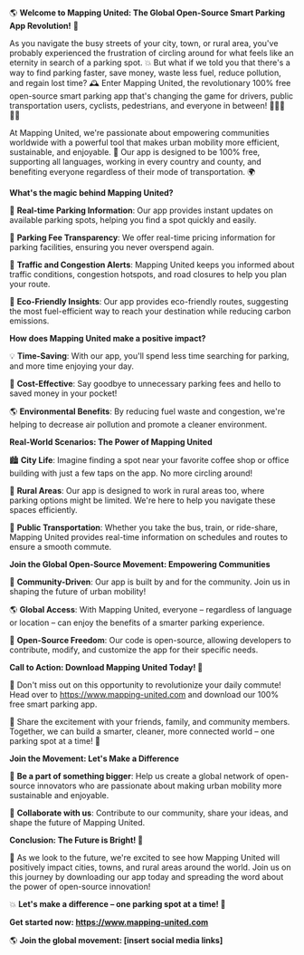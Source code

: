 🌎 **Welcome to Mapping United: The Global Open-Source Smart Parking App Revolution!** 🚀

As you navigate the busy streets of your city, town, or rural area, you've probably experienced the frustration of circling around for what feels like an eternity in search of a parking spot. 💥 But what if we told you that there's a way to find parking faster, save money, waste less fuel, reduce pollution, and regain lost time? 🕰️ Enter Mapping United, the revolutionary 100% free open-source smart parking app that's changing the game for drivers, public transportation users, cyclists, pedestrians, and everyone in between! 🚴‍♀️🚌🏃‍♂️

At Mapping United, we're passionate about empowering communities worldwide with a powerful tool that makes urban mobility more efficient, sustainable, and enjoyable. 💪 Our app is designed to be 100% free, supporting all languages, working in every country and county, and benefiting everyone regardless of their mode of transportation. 🌍

**What's the magic behind Mapping United?**

🔮 **Real-time Parking Information**: Our app provides instant updates on available parking spots, helping you find a spot quickly and easily.

💸 **Parking Fee Transparency**: We offer real-time pricing information for parking facilities, ensuring you never overspend again.

🚨 **Traffic and Congestion Alerts**: Mapping United keeps you informed about traffic conditions, congestion hotspots, and road closures to help you plan your route.

🔋 **Eco-Friendly Insights**: Our app provides eco-friendly routes, suggesting the most fuel-efficient way to reach your destination while reducing carbon emissions.

**How does Mapping United make a positive impact?**

💡 **Time-Saving**: With our app, you'll spend less time searching for parking, and more time enjoying your day.

💸 **Cost-Effective**: Say goodbye to unnecessary parking fees and hello to saved money in your pocket!

🌎 **Environmental Benefits**: By reducing fuel waste and congestion, we're helping to decrease air pollution and promote a cleaner environment.

**Real-World Scenarios: The Power of Mapping United**

🏙️ **City Life**: Imagine finding a spot near your favorite coffee shop or office building with just a few taps on the app. No more circling around!

🌳 **Rural Areas**: Our app is designed to work in rural areas too, where parking options might be limited. We're here to help you navigate these spaces efficiently.

🚌 **Public Transportation**: Whether you take the bus, train, or ride-share, Mapping United provides real-time information on schedules and routes to ensure a smooth commute.

**Join the Global Open-Source Movement: Empowering Communities**

💪 **Community-Driven**: Our app is built by and for the community. Join us in shaping the future of urban mobility!

🌎 **Global Access**: With Mapping United, everyone – regardless of language or location – can enjoy the benefits of a smarter parking experience.

📝 **Open-Source Freedom**: Our code is open-source, allowing developers to contribute, modify, and customize the app for their specific needs.

**Call to Action: Download Mapping United Today! 🚀**

🎉 Don't miss out on this opportunity to revolutionize your daily commute! Head over to https://www.mapping-united.com and download our 100% free smart parking app.

🤩 Share the excitement with your friends, family, and community members. Together, we can build a smarter, cleaner, more connected world – one parking spot at a time! 🌟

**Join the Movement: Let's Make a Difference**

💪 **Be a part of something bigger**: Help us create a global network of open-source innovators who are passionate about making urban mobility more sustainable and enjoyable.

👥 **Collaborate with us**: Contribute to our community, share your ideas, and shape the future of Mapping United.

**Conclusion: The Future is Bright! 🔦**

🌟 As we look to the future, we're excited to see how Mapping United will positively impact cities, towns, and rural areas around the world. Join us on this journey by downloading our app today and spreading the word about the power of open-source innovation!

💥 **Let's make a difference – one parking spot at a time! 🚀**

**Get started now: https://www.mapping-united.com**

🌎 **Join the global movement: [insert social media links]**